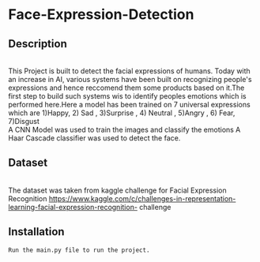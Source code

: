 # Face-Expression-Detection
## Description
  <br>This Project is built to detect the facial expressions of humans. Today with an increase in AI, various systems have been built on recognizing people's expressions and hence reccomend them some products based on it.The first step to build such systems wis to identify peoples emotions which is performed here.Here a model has been trained on 7 universal expressions which are 1)Happy, 2) Sad , 3)Surprise , 4) Neutral , 5)Angry , 6) Fear, 7)Disgust <br>
  A CNN Model was used to train the images and classify the emotions
  A Haar Cascade classifier was used to detect the face.<br>
 ## Dataset
  <br>The dataset was taken from kaggle challenge for Facial Expression Recognition https://www.kaggle.com/c/challenges-in-representation-learning-facial-expression-recognition-        challenge
  
  ## Installation
    Run the main.py file to run the project.    

